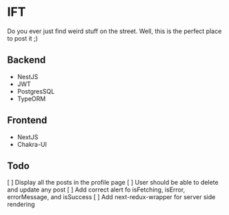 # IFT

Do you ever just find weird stuff on the street. Well, this is the perfect place to post it ;)

## Backend

- NestJS
- JWT
- PostgresSQL
- TypeORM

## Frontend

- NextJS
- Chakra-UI

## Todo

[ ] Display all the posts in the profile page
[ ] User should be able to delete and update any post
[ ] Add correct alert fo isFetching, isError, errorMessage, and isSuccess
[ ] Add next-redux-wrapper for server side rendering
